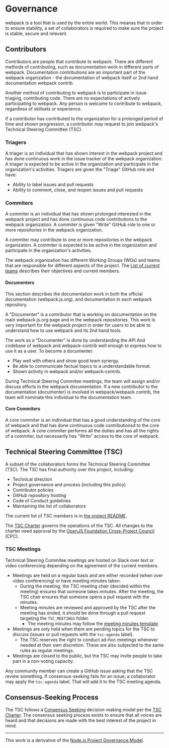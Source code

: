 # Governance

webpack is a tool that is used by the entire world. This meanas that in order to ensure stability, a set of collaborators is required to make sure the project is stable, secure and relevant.

## Contributors

Contributors are people that contribute to webpack. There are different methods of contributing, such as documentation work in different parts of webpack. Documentation contributions are an important part of the webpack organization - the documentation of webpack itself or 2nd hand documentation webpack contrib.

Another method of contributing to webpack is to participate in issue triaging, contributing code. There are no expectations of actively participating to webpack. Any person is welcome to contribute to webpack, regardless of skillsets or experience.

If a contributor has contributed to the organization for a prolonged period of time and shown progression, a contributor may request to join webpack's Technical Steering Committee (TSC).

### Triagers

A triager is an individual that has shown interest in the webpack project and has done continuous work in the issue tracker of the webpack organization. A triager is expected to be active in the organization and participate in the organization's activities. Triagers are given the "Triage" GitHub role and have:

- Ability to label issues and pull requests
- Ability to comment, close, and reopen issues and pull requests

### Commiters

A commiter is an individual that has shown prolonged interested in the webpack project and has done continuous code contributions to the webpack organization. A commiter is given "Write" GitHub role to one or more repositories in the webpack organization.

A commiter may contribute to one or more repositories in the webpack organization. A commiter is expected to be active in the organization and participate in the organization's activities.

The webpack organization has different Working Groups (WGs) and teams that are responsible for different aspects of the project. The [List of current teams][] describes their objectives and current members.

#### Documenters

This section describes the documentation work in both the official documentation (webpack.js.org), and documentation in each webpack repository.

A "Documenter" is a contributor that is working on documentation on the main webpack.js.org page and in the webpack repositories. This work is very important for the webpack project in order for users to be able to understand how to use webpack and its 2nd hand tools.

The work as a "Documenter" is done by understanding the API And codebase of webpack and webpack-contrib well enough to express how to use it as a user. To become a documenter:

- Play well with others and show good team synergy.
- Be able to communicate factual topics to a understandable format.
- Shown activity in webpack and/or webpack-contrib.

During Technical Steering Commitee meetings, the team will assign and/or discuss efforts in the webpack documentation. If a new contributor to the documentation (documenter) is involved in webpack/webpack contrib, the team will nominate this individual to the documentation team.

#### Core Commiters

A core commiter is an individual that has a good understanding of the core of webpack and that has done continuous code contributionsd to the core of webpack. A core commiter performs all the duties and has all the rights of a commiter, but necessarily has "Write" access to the core of webpack.

## Technical Steering Committee (TSC)

A subset of the collaborators forms the Technical Steering Committee (TSC). The TSC has final authority over this project, including:

* Technical direction
* Project governance and process (including this policy)
* Contributor policies
* GitHub repository hosting
* Code of Conduct guidelines
* Maintaining the list of collaborators

The current list of TSC members is in [the project README][].

The [TSC Charter][] governs the operations of the TSC. All changes to the charter need approval by the [OpenJS Foundation Cross-Project Council][] (CPC).

### TSC Meetings

Technical Steering Commitee meetings are hosted on Slack over text or video conferencing depending on the agreement of the current members.

- Meetings are held on a regular basis and are either recorded (when over video conferencing) or have meeting minutes taken.
  - During the meeting, the TSC meeting chair (decided within the meeting) ensures that someone takes minutes. After the meeting, the TSC chair ensures that someone opens a pull request with the minutes.
  - Meeting minutes are reviewed and approved by the TSC after the meeting has ended, it should be done through a pull request targeting the `TSC_MEETINGS` folder.
    - The meeting minutes may follow the [meeting minutes template][].
- Meetings are only held when there are pending topics for the TSC to discuss (issues or pull requests with the `tsc-agenda` label).
  - The TSC reserves the right to conduct ad-hoc meetings whenever needed at their own discretion. These are also subjected to the same rules as regular meetings.
- Meetings are closed to the public, but the TSC may invite people to take part in a non-voting capacity.

Any community member can create a GitHub issue asking that the TSC review something. If consensus-seeking fails for an issue, a collaborator may apply the `tsc-agenda` label. That will add it to the TSC meeting agenda.

## Consensus-Seeking Process

The TSC follows a [Consensus Seeking][] decision-making model per the [TSC Charter][]. The consensus seeking process exists to ensure that all voices are heard and that decisions are made with the best interest of the project in mind.

----

This work is a derivative of the [Node.js Project Governance Model](https://github.com/nodejs/node/blob/main/GOVERNANCE.md).

[consensus seeking]: https://en.wikipedia.org/wiki/Consensus-seeking_decision-making
[contribution guidelines]: https://github.com/webpack/webpack/blob/main/CONTRIBUTING.md
[the project readme]: https://github.com/webpack/webpack/blob/main/README.md#PLACE-FOR-TSC-MEMBERS
[tsc charter]: ./TSC_CHARTER.md
[list of current teams]: ./WORKING_GROUPS.md
[meeting minutes template]: ./TSC_MEETINGS/TEMPLATE.md
[the project readme]: ./README.md
[openjs foundation cross-project council]: https://github.com/openjs-foundation/cross-project-council/